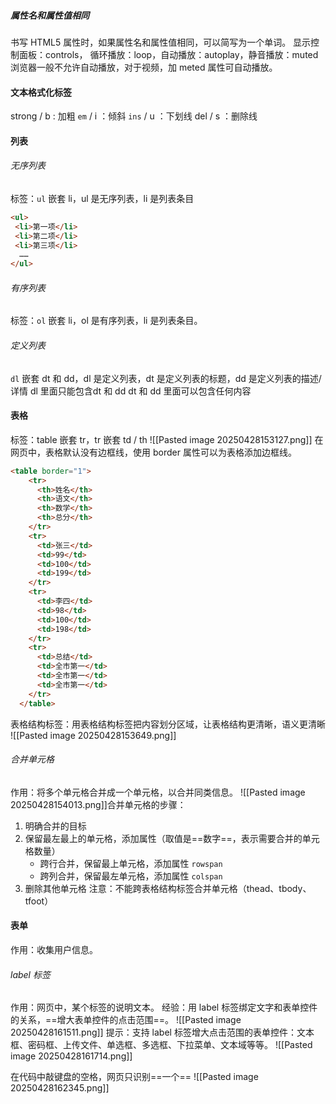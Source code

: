 ##### 属性名和属性值相同
书写 HTML5 属性时，如果属性名和属性值相同，可以简写为一个单词。
显示控制面板：controls， 循环播放：loop，自动播放：autoplay，静音播放：muted
浏览器一般不允许自动播放，对于视频，加 meted 属性可自动播放。

#### 文本格式化标签
strong / b : 加粗
`em` / i ：倾斜
`ins` / u ：下划线
del / s ：删除线

#### 列表
###### 无序列表
标签：`ul` 嵌套 li，ul 是无序列表，li 是列表条目
```html
<ul>
 <li>第一项</li>
 <li>第二项</li>
 <li>第三项</li>
  ……
</ul>
```
###### 有序列表
标签：`ol` 嵌套 li，ol 是有序列表，li 是列表条目。
###### 定义列表
`dl` 嵌套 dt 和 dd，dl 是定义列表，dt 是定义列表的标题，dd 是定义列表的描述/ 详情
dl 里面只能包含dt 和 dd
dt 和 dd 里面可以包含任何内容

#### 表格
标签：table 嵌套 tr，tr 嵌套 td / th
![[Pasted image 20250428153127.png]]
在网页中，表格默认没有边框线，使用 border 属性可以为表格添加边框线。
```html
<table border="1">
    <tr>
      <th>姓名</th>
      <th>语文</th>
      <th>数学</th>
      <th>总分</th>
    </tr>
    <tr>
      <td>张三</td>
      <td>99</td>
      <td>100</td>
      <td>199</td>
    </tr>
    <tr>
      <td>李四</td>
      <td>98</td>
      <td>100</td>
      <td>198</td>
    </tr>
    <tr>
      <td>总结</td>
      <td>全市第一</td>
      <td>全市第一</td>
      <td>全市第一</td>
    </tr>
  </table>
```
表格结构标签：用表格结构标签把内容划分区域，让表格结构更清晰，语义更清晰
![[Pasted image 20250428153649.png]]
###### 合并单元格
作用：将多个单元格合并成一个单元格，以合并同类信息。
![[Pasted image 20250428154013.png]]合并单元格的步骤：
1. 明确合并的目标
2. 保留最左最上的单元格，添加属性（取值是==数字==，表示需要合并的单元格数量）
   - 跨行合并，保留最上单元格，添加属性 `rowspan`
   - 跨列合并，保留最左单元格，添加属性 `colspan`
3. 删除其他单元格
注意：不能跨表格结构标签合并单元格（thead、tbody、tfoot）

#### 表单
作用：收集用户信息。
###### label 标签
作用：网页中，某个标签的说明文本。
经验：用 label 标签绑定文字和表单控件的关系，==增大表单控件的点击范围==。
![[Pasted image 20250428161511.png]]
提示：支持 label 标签增大点击范围的表单控件：文本框、密码框、上传文件、单选框、多选框、下拉菜单、文本域等等。
![[Pasted image 20250428161714.png]]

在代码中敲键盘的空格，网页只识别==一个==
![[Pasted image 20250428162345.png]]